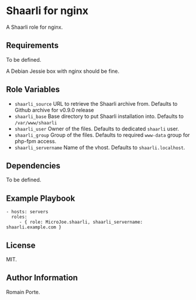 Shaarli for nginx
=================

A Shaarli role for nginx.

Requirements
------------

To be defined.

A Debian Jessie box with nginx should be fine.

Role Variables
--------------

- `shaarli_source` URL to retrieve the Shaarli archive from. Defaults to Github
  archive for v0.9.0 release
- `shaarli_base` Base directory to put Shaarli installation into. Defaults to
  `/var/www/shaarli`
- `shaarli_user` Owner of the files. Defaults to dedicated `shaarli` user.
- `shaarli_group` Group of the files. Defaults to required `www-data` group for
  php-fpm access.
 - `shaarli_servername` Name of the vhost. Defaults to `shaarli.localhost`.

Dependencies
------------

To be defined.

Example Playbook
----------------

    - hosts: servers
      roles:
         - { role: MicroJoe.shaarli, shaarli_servername: shaarli.example.com }

License
-------

MIT.

Author Information
------------------

Romain Porte.
